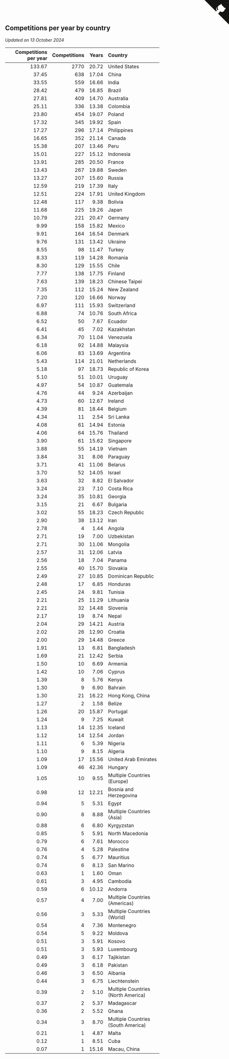 ## Competitions per year by country

*Updated on 13 October 2024*

| Competitions per year | Competitions | Years | Country |
| ---: | ---: | ---: | :--- |
| 133.67 | 2770 | 20.72 | United States |
| 37.45 | 638 | 17.04 | China |
| 33.55 | 559 | 16.66 | India |
| 28.42 | 479 | 16.85 | Brazil |
| 27.81 | 409 | 14.70 | Australia |
| 25.11 | 336 | 13.38 | Colombia |
| 23.80 | 454 | 19.07 | Poland |
| 17.32 | 345 | 19.92 | Spain |
| 17.27 | 296 | 17.14 | Philippines |
| 16.65 | 352 | 21.14 | Canada |
| 15.38 | 207 | 13.46 | Peru |
| 15.01 | 227 | 15.12 | Indonesia |
| 13.91 | 285 | 20.50 | France |
| 13.43 | 267 | 19.88 | Sweden |
| 13.27 | 207 | 15.60 | Russia |
| 12.59 | 219 | 17.39 | Italy |
| 12.51 | 224 | 17.91 | United Kingdom |
| 12.48 | 117 | 9.38 | Bolivia |
| 11.68 | 225 | 19.26 | Japan |
| 10.79 | 221 | 20.47 | Germany |
| 9.99 | 158 | 15.82 | Mexico |
| 9.91 | 164 | 16.54 | Denmark |
| 9.76 | 131 | 13.42 | Ukraine |
| 8.55 | 98 | 11.47 | Turkey |
| 8.33 | 119 | 14.28 | Romania |
| 8.30 | 129 | 15.55 | Chile |
| 7.77 | 138 | 17.75 | Finland |
| 7.63 | 139 | 18.23 | Chinese Taipei |
| 7.35 | 112 | 15.24 | New Zealand |
| 7.20 | 120 | 16.66 | Norway |
| 6.97 | 111 | 15.93 | Switzerland |
| 6.88 | 74 | 10.76 | South Africa |
| 6.52 | 50 | 7.67 | Ecuador |
| 6.41 | 45 | 7.02 | Kazakhstan |
| 6.34 | 70 | 11.04 | Venezuela |
| 6.18 | 92 | 14.88 | Malaysia |
| 6.06 | 83 | 13.69 | Argentina |
| 5.43 | 114 | 21.01 | Netherlands |
| 5.18 | 97 | 18.73 | Republic of Korea |
| 5.10 | 51 | 10.01 | Uruguay |
| 4.97 | 54 | 10.87 | Guatemala |
| 4.76 | 44 | 9.24 | Azerbaijan |
| 4.73 | 60 | 12.67 | Ireland |
| 4.39 | 81 | 18.44 | Belgium |
| 4.34 | 11 | 2.54 | Sri Lanka |
| 4.08 | 61 | 14.94 | Estonia |
| 4.06 | 64 | 15.76 | Thailand |
| 3.90 | 61 | 15.62 | Singapore |
| 3.88 | 55 | 14.19 | Vietnam |
| 3.84 | 31 | 8.06 | Paraguay |
| 3.71 | 41 | 11.06 | Belarus |
| 3.70 | 52 | 14.05 | Israel |
| 3.63 | 32 | 8.82 | El Salvador |
| 3.24 | 23 | 7.10 | Costa Rica |
| 3.24 | 35 | 10.81 | Georgia |
| 3.15 | 21 | 6.67 | Bulgaria |
| 3.02 | 55 | 18.23 | Czech Republic |
| 2.90 | 38 | 13.12 | Iran |
| 2.78 | 4 | 1.44 | Angola |
| 2.71 | 19 | 7.00 | Uzbekistan |
| 2.71 | 30 | 11.06 | Mongolia |
| 2.57 | 31 | 12.06 | Latvia |
| 2.56 | 18 | 7.04 | Panama |
| 2.55 | 40 | 15.70 | Slovakia |
| 2.49 | 27 | 10.85 | Dominican Republic |
| 2.48 | 17 | 6.85 | Honduras |
| 2.45 | 24 | 9.81 | Tunisia |
| 2.21 | 25 | 11.29 | Lithuania |
| 2.21 | 32 | 14.48 | Slovenia |
| 2.17 | 19 | 8.74 | Nepal |
| 2.04 | 29 | 14.21 | Austria |
| 2.02 | 26 | 12.90 | Croatia |
| 2.00 | 29 | 14.48 | Greece |
| 1.91 | 13 | 6.81 | Bangladesh |
| 1.69 | 21 | 12.42 | Serbia |
| 1.50 | 10 | 6.69 | Armenia |
| 1.42 | 10 | 7.06 | Cyprus |
| 1.39 | 8 | 5.76 | Kenya |
| 1.30 | 9 | 6.90 | Bahrain |
| 1.30 | 21 | 16.22 | Hong Kong, China |
| 1.27 | 2 | 1.58 | Belize |
| 1.26 | 20 | 15.87 | Portugal |
| 1.24 | 9 | 7.25 | Kuwait |
| 1.13 | 14 | 12.35 | Iceland |
| 1.12 | 14 | 12.54 | Jordan |
| 1.11 | 6 | 5.39 | Nigeria |
| 1.10 | 9 | 8.15 | Algeria |
| 1.09 | 17 | 15.56 | United Arab Emirates |
| 1.09 | 46 | 42.36 | Hungary |
| 1.05 | 10 | 9.55 | Multiple Countries (Europe) |
| 0.98 | 12 | 12.21 | Bosnia and Herzegovina |
| 0.94 | 5 | 5.31 | Egypt |
| 0.90 | 8 | 8.88 | Multiple Countries (Asia) |
| 0.88 | 6 | 6.80 | Kyrgyzstan |
| 0.85 | 5 | 5.91 | North Macedonia |
| 0.79 | 6 | 7.61 | Morocco |
| 0.76 | 4 | 5.28 | Palestine |
| 0.74 | 5 | 6.77 | Mauritius |
| 0.74 | 6 | 8.13 | San Marino |
| 0.63 | 1 | 1.60 | Oman |
| 0.61 | 3 | 4.95 | Cambodia |
| 0.59 | 6 | 10.12 | Andorra |
| 0.57 | 4 | 7.00 | Multiple Countries (Americas) |
| 0.56 | 3 | 5.33 | Multiple Countries (World) |
| 0.54 | 4 | 7.36 | Montenegro |
| 0.54 | 5 | 9.22 | Moldova |
| 0.51 | 3 | 5.91 | Kosovo |
| 0.51 | 3 | 5.93 | Luxembourg |
| 0.49 | 3 | 6.17 | Tajikistan |
| 0.49 | 3 | 6.18 | Pakistan |
| 0.46 | 3 | 6.50 | Albania |
| 0.44 | 3 | 6.75 | Liechtenstein |
| 0.39 | 2 | 5.10 | Multiple Countries (North America) |
| 0.37 | 2 | 5.37 | Madagascar |
| 0.36 | 2 | 5.52 | Ghana |
| 0.34 | 3 | 8.70 | Multiple Countries (South America) |
| 0.21 | 1 | 4.87 | Malta |
| 0.12 | 1 | 8.51 | Cuba |
| 0.07 | 1 | 15.16 | Macau, China |


<a href="https://github.com/jonatanklosko/wca_statistics" class="github-corner" aria-label="View source on Github"><svg width="80" height="80" viewBox="0 0 250 250" style="fill:#151513; color:#fff; position: absolute; top: 0; border: 0; right: 0;" aria-hidden="true"><path d="M0,0 L115,115 L130,115 L142,142 L250,250 L250,0 Z"></path><path d="M128.3,109.0 C113.8,99.7 119.0,89.6 119.0,89.6 C122.0,82.7 120.5,78.6 120.5,78.6 C119.2,72.0 123.4,76.3 123.4,76.3 C127.3,80.9 125.5,87.3 125.5,87.3 C122.9,97.6 130.6,101.9 134.4,103.2" fill="currentColor" style="transform-origin: 130px 106px;" class="octo-arm"></path><path d="M115.0,115.0 C114.9,115.1 118.7,116.5 119.8,115.4 L133.7,101.6 C136.9,99.2 139.9,98.4 142.2,98.6 C133.8,88.0 127.5,74.4 143.8,58.0 C148.5,53.4 154.0,51.2 159.7,51.0 C160.3,49.4 163.2,43.6 171.4,40.1 C171.4,40.1 176.1,42.5 178.8,56.2 C183.1,58.6 187.2,61.8 190.9,65.4 C194.5,69.0 197.7,73.2 200.1,77.6 C213.8,80.2 216.3,84.9 216.3,84.9 C212.7,93.1 206.9,96.0 205.4,96.6 C205.1,102.4 203.0,107.8 198.3,112.5 C181.9,128.9 168.3,122.5 157.7,114.1 C157.9,116.9 156.7,120.9 152.7,124.9 L141.0,136.5 C139.8,137.7 141.6,141.9 141.8,141.8 Z" fill="currentColor" class="octo-body"></path></svg></a><style>.github-corner:hover .octo-arm{animation:octocat-wave 560ms ease-in-out}@keyframes octocat-wave{0%,100%{transform:rotate(0)}20%,60%{transform:rotate(-25deg)}40%,80%{transform:rotate(10deg)}}@media (max-width:500px){.github-corner:hover .octo-arm{animation:none}.github-corner .octo-arm{animation:octocat-wave 560ms ease-in-out}}</style>
